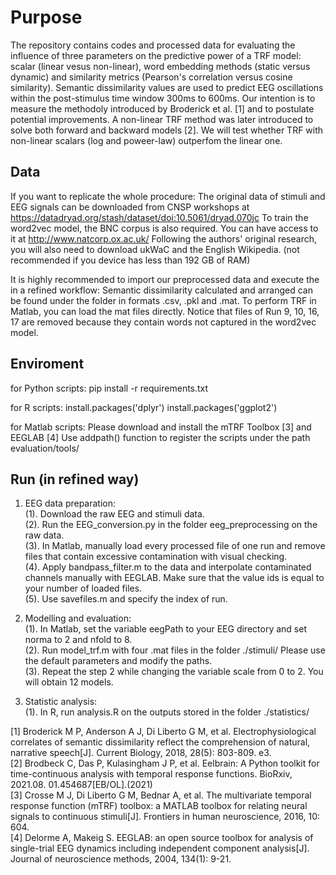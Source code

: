 # Purpose
The repository contains codes and processed data for evaluating the influence of three parameters on the predictive power of a TRF model: scalar (linear vesus non-linear), word embedding methods (static versus dynamic) and similarity metrics (Pearson's correlation versus cosine similarity). Semantic dissimilarity values are used to predict EEG oscillations within the post-stimulus time window 300ms to 600ms. Our intention is to measure the methodoly introduced by Broderick et al. [1] and to postulate potential improvements. A non-linear TRF method was later introduced to solve both forward and backward models [2]. We will test whether TRF with non-linear scalars (log and poweer-law) outperfom the linear one.

## Data
If you want to replicate the whole procedure:
The original data of stimuli and EEG signals can be downloaded from CNSP workshops at https://datadryad.org/stash/dataset/doi:10.5061/dryad.070jc To train the word2vec model,  the BNC corpus is also required. You can have access to it at http://www.natcorp.ox.ac.uk/ Following the authors' original research, you will also need to download ukWaC and the English Wikipedia. (not recommended if you device has less than 192 GB of RAM)

It is highly recommended to import our preprocessed data and execute the in a refined workflow:
Semantic dissimilarity calculated and arranged can be found under the folder in formats .csv, .pkl and .mat. To perform TRF in Matlab, you can load the mat files directly. Notice that files of Run 9, 10, 16, 17 are removed because they contain words not captured in the word2vec model.

## Enviroment
for Python scripts:
pip install -r requirements.txt

for R scripts:
install.packages('dplyr')
install.packages('ggplot2')

for Matlab scripts:
Please download and install the mTRF Toolbox [3] and EEGLAB [4]
Use addpath() function to register the scripts under the path evaluation/tools/

## Run (in refined way)
1. EEG data preparation: <br>
 (1). Download the raw EEG and stimuli data. <br>
 (2). Run the EEG_conversion.py in the folder eeg_preprocessing on the raw data. <br>
 (3). In Matlab, manually load every processed file of one run and remove files that contain excessive contamination with visual checking. <br>
 (4). Apply bandpass_filter.m to the data and interpolate contaminated channels manually with EEGLAB. Make sure that the value ids is equal to your number of loaded files. <br>
 (5). Use savefiles.m and specify the index of run.

2. Modelling and evaluation: <br>
 (1). In Matlab, set the variable eegPath to your EEG directory and set norma to 2 and nfold to 8. <br>
 (2). Run model_trf.m with four .mat files in the folder ./stimuli/ Please use the default parameters and modify the paths. <br>
 (3). Repeat the step 2 while changing the variable scale from 0 to 2. You will obtain 12 models. <br>

3. Statistic analysis: <br>
 (1). In R, run analysis.R on the outputs stored in the folder ./statistics/ <br>

[1] Broderick M P, Anderson A J, Di Liberto G M, et al. Electrophysiological correlates of semantic dissimilarity reflect the comprehension of natural, narrative speech[J]. Current Biology, 2018, 28(5): 803-809. e3. <br>
[2] Brodbeck C, Das P, Kulasingham J P, et al. Eelbrain: A Python toolkit for time-continuous analysis with temporal response functions. BioRxiv, 2021.08. 01.454687[EB/OL].(2021) <br>
[3] Crosse M J, Di Liberto G M, Bednar A, et al. The multivariate temporal response function (mTRF) toolbox: a MATLAB toolbox for relating neural signals to continuous stimuli[J]. Frontiers in human neuroscience, 2016, 10: 604. <br>
[4] Delorme A, Makeig S. EEGLAB: an open source toolbox for analysis of single-trial EEG dynamics including independent component analysis[J]. Journal of neuroscience methods, 2004, 134(1): 9-21.
